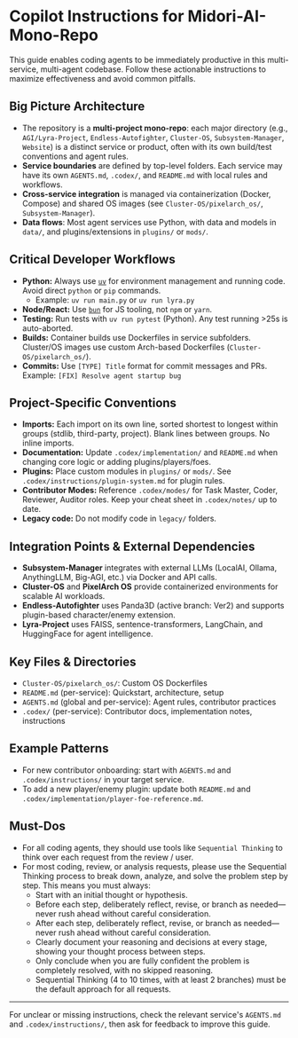 # Copilot Instructions for Midori-AI-Mono-Repo

This guide enables coding agents to be immediately productive in this multi-service, multi-agent codebase. 
Follow these actionable instructions to maximize effectiveness and avoid common pitfalls.

## Big Picture Architecture
- The repository is a **multi-project mono-repo**: each major directory (e.g., `AGI/Lyra-Project`, `Endless-Autofighter`, `Cluster-OS`, `Subsystem-Manager`, `Website`) is a distinct service or product, often with its own build/test conventions and agent rules.
- **Service boundaries** are defined by top-level folders. Each service may have its own `AGENTS.md`, `.codex/`, and `README.md` with local rules and workflows.
- **Cross-service integration** is managed via containerization (Docker, Compose) and shared OS images (see `Cluster-OS/pixelarch_os/`, `Subsystem-Manager`).
- **Data flows**: Most agent services use Python, with data and models in `data/`, and plugins/extensions in `plugins/` or `mods/`.

## Critical Developer Workflows
- **Python:** Always use [`uv`](https://github.com/astral-sh/uv) for environment management and running code. Avoid direct `python` or `pip` commands.
  - Example: `uv run main.py` or `uv run lyra.py`
- **Node/React:** Use [`bun`](https://bun.sh/) for JS tooling, not `npm` or `yarn`.
- **Testing:** Run tests with `uv run pytest` (Python). Any test running >25s is auto-aborted.
- **Builds:** Container builds use Dockerfiles in service subfolders. Cluster/OS images use custom Arch-based Dockerfiles (`Cluster-OS/pixelarch_os/`).
- **Commits:** Use `[TYPE] Title` format for commit messages and PRs. Example: `[FIX] Resolve agent startup bug`

## Project-Specific Conventions
- **Imports:** Each import on its own line, sorted shortest to longest within groups (stdlib, third-party, project). Blank lines between groups. No inline imports.
- **Documentation:** Update `.codex/implementation/` and `README.md` when changing core logic or adding plugins/players/foes.
- **Plugins:** Place custom modules in `plugins/` or `mods/`. See `.codex/instructions/plugin-system.md` for plugin rules.
- **Contributor Modes:** Reference `.codex/modes/` for Task Master, Coder, Reviewer, Auditor roles. Keep your cheat sheet in `.codex/notes/` up to date.
- **Legacy code:** Do not modify code in `legacy/` folders.

## Integration Points & External Dependencies
- **Subsystem-Manager** integrates with external LLMs (LocalAI, Ollama, AnythingLLM, Big-AGI, etc.) via Docker and API calls.
- **Cluster-OS** and **PixelArch OS** provide containerized environments for scalable AI workloads.
- **Endless-Autofighter** uses Panda3D (active branch: Ver2) and supports plugin-based character/enemy extension.
- **Lyra-Project** uses FAISS, sentence-transformers, LangChain, and HuggingFace for agent intelligence.

## Key Files & Directories
- `Cluster-OS/pixelarch_os/`: Custom OS Dockerfiles
- `README.md` (per-service): Quickstart, architecture, setup
- `AGENTS.md` (global and per-service): Agent rules, contributor practices
- `.codex/` (per-service): Contributor docs, implementation notes, instructions

## Example Patterns
- For new contributor onboarding: start with `AGENTS.md` and `.codex/instructions/` in your target service.
- To add a new player/enemy plugin: update both `README.md` and `.codex/implementation/player-foe-reference.md`.

## Must-Dos
- For all coding agents, they should use tools like `Sequential Thinking` to think over each request from the review / user.
- For most coding, review, or analysis requests, please use the Sequential Thinking process to break down, analyze, and solve the problem step by step. This means you must always:
  - Start with an initial thought or hypothesis.
  - Before each step, deliberately reflect, revise, or branch as needed—never rush ahead without careful consideration.
  - After each step, deliberately reflect, revise, or branch as needed—never rush ahead without careful consideration.
  - Clearly document your reasoning and decisions at every stage, showing your thought process between steps.
  - Only conclude when you are fully confident the problem is completely resolved, with no skipped reasoning.
  - Sequential Thinking (4 to 10 times, with at least 2 branches) must be the default approach for all requests.

---

For unclear or missing instructions, check the relevant service's `AGENTS.md` and `.codex/instructions/`, then ask for feedback to improve this guide.
